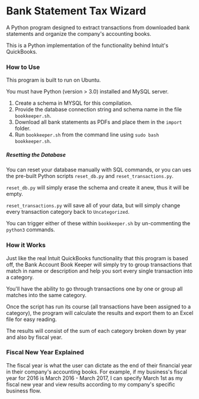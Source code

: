 # Bank Statement Tax Wizard

A Python program designed to extract transactions from downloaded bank statements and organize the 
company's accounting books.

This is a Python implementation of the functionality behind Intuit's QuickBooks.

### How to Use

This program is built to run on Ubuntu.

You must have Python (version > 3.0) installed and MySQL server.

1. Create a schema in MYSQL for this compilation.
2. Provide the database connection string and schema name in the file `bookkeeper.sh`.
3. Download all bank statements as PDFs and place them in the `import` folder.
4. Run `bookkeeper.sh` from the command line using `sudo bash bookkeeper.sh`.

##### Resetting the Database

You can reset your database manually with SQL commands, or you can ues the pre-built Python scripts
`reset_db.py` and `reset_transactions.py`.

`reset_db.py` will simply erase the schema and create it anew, thus it will be empty.

`reset_transactions.py` will save all of your data, but will simply change every transaction category back to `Uncategorized`.

You can trigger either of these within `bookkeeper.sh` by un-commenting the `python3` commands.

### How it Works

Just like the real Intuit QuickBooks functionality that this program is based off, the Bank Account Book Keeper will 
simply try to group transactions that match in name or description and help you sort every single transaction into a category.

You'll have the ability to go through transactions one by one or group all matches into the same category. 

Once the script has run its course (all transactions have been assigned to a category), the program will 
calculate the results and export them to an Excel file for easy reading.

The results will consist of the sum of each category broken down by year and also by fiscal year.

### Fiscal New Year Explained

The fiscal year is what the user can dictate as the end of their financial year in their company's accounting books.
For example, if my business's fiscal year for 2016 is March 2016 - March 2017, I can specify March 1st as my fiscal
new year and view results according to my company's specific business flow.
